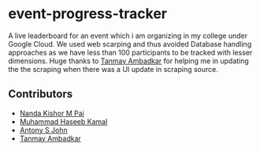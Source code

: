 # event-progress-tracker
A live leaderboard for an event which i am organizing in my college under Google Cloud. 
We used web scarping and thus avoided Database handling approaches as we have less than 100 participants to be tracked with lesser dimensions. 
Huge thanks to [Tanmay Ambadkar](https://github.com/TanmayAmbadkar) for helping me in updating the the scraping when there was a UI update in scraping source.




## Contributors
* [Nanda Kishor M Pai](https://github.com/nandakishormpai2001)
* [Muhammad Haseeb Kamal](https://github.com/CrimsonScythe)
* [Antony S John](https://github.com/AntonySJohn)
* [Tanmay Ambadkar](https://github.com/TanmayAmbadkar)
